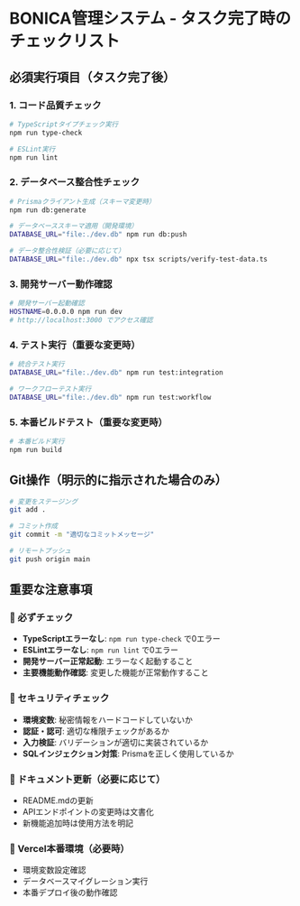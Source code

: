 # BONICA管理システム - タスク完了時のチェックリスト

## 必須実行項目（タスク完了後）

### 1. コード品質チェック
```bash
# TypeScriptタイプチェック実行
npm run type-check

# ESLint実行
npm run lint
```

### 2. データベース整合性チェック
```bash
# Prismaクライアント生成（スキーマ変更時）
npm run db:generate

# データベーススキーマ適用（開発環境）
DATABASE_URL="file:./dev.db" npm run db:push

# データ整合性検証（必要に応じて）
DATABASE_URL="file:./dev.db" npx tsx scripts/verify-test-data.ts
```

### 3. 開発サーバー動作確認
```bash
# 開発サーバー起動確認
HOSTNAME=0.0.0.0 npm run dev
# http://localhost:3000 でアクセス確認
```

### 4. テスト実行（重要な変更時）
```bash
# 統合テスト実行
DATABASE_URL="file:./dev.db" npm run test:integration

# ワークフローテスト実行
DATABASE_URL="file:./dev.db" npm run test:workflow
```

### 5. 本番ビルドテスト（重要な変更時）
```bash
# 本番ビルド実行
npm run build
```

## Git操作（明示的に指示された場合のみ）
```bash
# 変更をステージング
git add .

# コミット作成
git commit -m "適切なコミットメッセージ"

# リモートプッシュ
git push origin main
```

## 重要な注意事項

### 🚨 必ずチェック
- **TypeScriptエラーなし**: `npm run type-check` で0エラー
- **ESLintエラーなし**: `npm run lint` で0エラー
- **開発サーバー正常起動**: エラーなく起動すること
- **主要機能動作確認**: 変更した機能が正常動作すること

### 🔐 セキュリティチェック
- **環境変数**: 秘密情報をハードコードしていないか
- **認証・認可**: 適切な権限チェックがあるか
- **入力検証**: バリデーションが適切に実装されているか
- **SQLインジェクション対策**: Prismaを正しく使用しているか

### 📝 ドキュメント更新（必要に応じて）
- README.mdの更新
- APIエンドポイントの変更時は文書化
- 新機能追加時は使用方法を明記

### 🚀 Vercel本番環境（必要時）
- 環境変数設定確認
- データベースマイグレーション実行
- 本番デプロイ後の動作確認